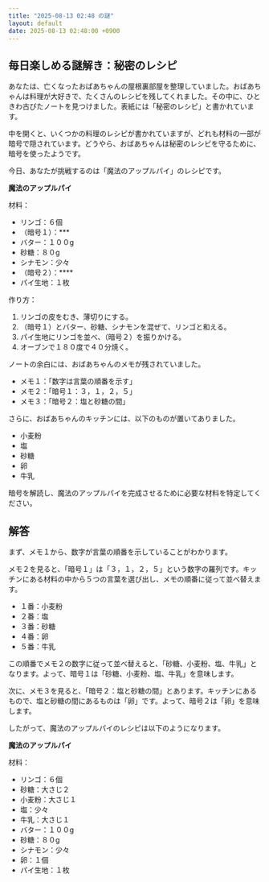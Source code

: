 ```yaml
---
title: "2025-08-13 02:48 の謎"
layout: default
date: 2025-08-13 02:48:00 +0900
---
```

## 毎日楽しめる謎解き：秘密のレシピ

あなたは、亡くなったおばあちゃんの屋根裏部屋を整理していました。おばあちゃんは料理が大好きで、たくさんのレシピを残してくれました。その中に、ひときわ古びたノートを見つけました。表紙には「秘密のレシピ」と書かれています。

中を開くと、いくつかの料理のレシピが書かれていますが、どれも材料の一部が暗号で隠されています。どうやら、おばあちゃんは秘密のレシピを守るために、暗号を使ったようです。

今日、あなたが挑戦するのは「魔法のアップルパイ」のレシピです。

**魔法のアップルパイ**

材料：

*   リンゴ：６個
*   （暗号１）：***
*   バター：１００g
*   砂糖：８０g
*   シナモン：少々
*   （暗号２）：****
*   パイ生地：１枚

作り方：

1.  リンゴの皮をむき、薄切りにする。
2.  （暗号１）とバター、砂糖、シナモンを混ぜて、リンゴと和える。
3.  パイ生地にリンゴを並べ、（暗号２）を振りかける。
4.  オーブンで１８０度で４０分焼く。

ノートの余白には、おばあちゃんのメモが残されていました。

*   メモ１：「数字は言葉の順番を示す」
*   メモ２：「暗号１：３，１，２，５」
*   メモ３：「暗号２：塩と砂糖の間」

さらに、おばあちゃんのキッチンには、以下のものが置いてありました。

*   小麦粉
*   塩
*   砂糖
*   卵
*   牛乳

暗号を解読し、魔法のアップルパイを完成させるために必要な材料を特定してください。

## 解答

まず、メモ１から、数字が言葉の順番を示していることがわかります。

メモ２を見ると、「暗号１」は「３，１，２，５」という数字の羅列です。キッチンにある材料の中から５つの言葉を選び出し、メモの順番に従って並べ替えます。

*   １番：小麦粉
*   ２番：塩
*   ３番：砂糖
*   ４番：卵
*   ５番：牛乳

この順番でメモ２の数字に従って並べ替えると、「砂糖、小麦粉、塩、牛乳」となります。よって、暗号１は「砂糖、小麦粉、塩、牛乳」を意味します。

次に、メモ３を見ると、「暗号２：塩と砂糖の間」とあります。キッチンにあるもので、塩と砂糖の間にあるものは「卵」です。よって、暗号２は「卵」を意味します。

したがって、魔法のアップルパイのレシピは以下のようになります。

**魔法のアップルパイ**

材料：

*   リンゴ：６個
*   砂糖：大さじ２
*   小麦粉：大さじ１
*   塩：少々
*   牛乳：大さじ１
*   バター：１００g
*   砂糖：８０g
*   シナモン：少々
*   卵：１個
*   パイ生地：１枚
